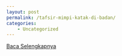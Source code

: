 ```yaml
---
layout: post
permalink: /tafsir-mimpi-katak-di-badan/
categories:
    - Uncategorized
---
```


[Baca Selengkapnya](/03)
